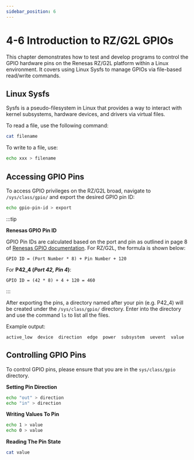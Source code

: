 ```yaml
---
sidebar_position: 6
---
```


# 4-6 Introduction to RZ/G2L GPIOs

This chapter demonstrates how to test and develop programs to control the GPIO hardware pins on the Renesas RZ/G2L platform within a Linux environment. It covers using Linux Sysfs to manage GPIOs via file-based read/write commands.

## Linux Sysfs

Sysfs is a pseudo-filesystem in Linux that provides a way to interact with kernel subsystems, hardware devices, and drivers via virtual files.

To read a file, use the following command:

```bash
cat filename
```

To write to a file, use:

```bash
echo xxx > filename
```

## Accessing GPIO Pins

To access GPIO privileges on the RZ/G2L broad, navigate to `/sys/class/gpio/` and export the desired GPIO pin ID:

```bash
echo gpio-pin-id > export
```

:::tip

**Renesas GPIO Pin ID**

GPIO Pin IDs are calculated based on the port and pin as outlined in page 8 of [Renesas GPIO documentation](./docs/R01US0405EJ0111_GPIO_UME_v1.11.pdf). For RZ/G2L, the formula is shown below:

```
GPIO ID = (Port Number * 8) + Pin Number + 120
```

For **P42_4 (*Port 42, Pin 4*)**:

```
GPIO ID = (42 * 8) + 4 + 120 = 460
```

:::

After exporting the pins, a directory named after your pin (e.g. P42_4) will be created under the `/sys/class/gpio/` directory. Enter into the directory and use the command `ls` to list all the files.

Example output:

```
active_low  device  direction  edge  power  subsystem  uevent  value
```

## Controlling GPIO Pins

To control GPIO pins, please ensure that you are in the `sys/class/gpio` directory.

**Setting Pin Direction**

```bash
echo "out" > direction
echo "in" > direction
```

**Writing Values To Pin**

```bash
echo 1 > value
echo 0 > value
```

**Reading The Pin State**

```bash
cat value
```